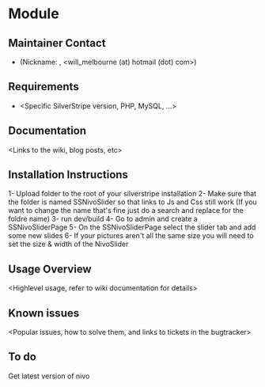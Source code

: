 # <MODULENAME> Module
    
## Maintainer Contact   

 * <William Melbourne> (Nickname: <vancouverwill>, <will_melbourne (at) hotmail (dot) com>)

## Requirements

 * <Specific SilverStripe version, PHP, MySQL, ...>

## Documentation

<Links to the wiki, blog posts, etc>

## Installation Instructions

1- Upload folder to the root of your silverstripe installation
2- Make sure that the folder is named SSNivoSlider so that links to Js and Css still work
(If you want to change the name that's fine just do a search and replace for the foldre name)
3- run dev/build
4- Go to admin and create a SSNivoSliderPage
5- On the SSNivoSliderPage select the slider tab and add some new slides
6- If your pictures aren't all the same size you will need to set the size & width of the NivoSlider

## Usage Overview

<Highlevel usage, refer to wiki documentation for details>

## Known issues

<Popular issues, how to solve them, and links to tickets in the bugtracker>

## To do

Get latest version of nivo
